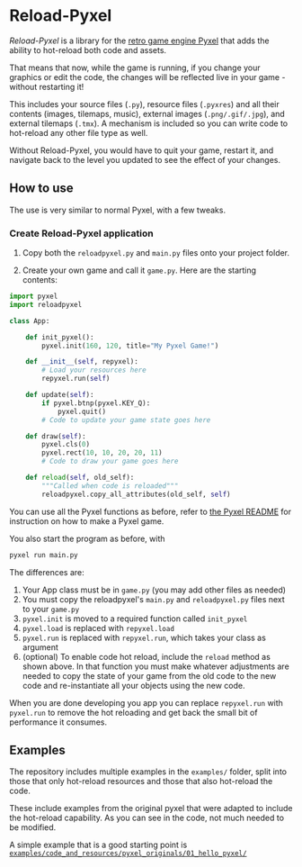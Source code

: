 # Reload-Pyxel

*Reload-Pyxel* is a library for the [retro game engine Pyxel](https://github.com/kitao/pyxel) that adds the ability to hot-reload both code and assets.

That means that now, while the game is running, if you change your graphics or edit the code, the changes will be reflected live in your game - without restarting it!

This includes your source files (`.py`), resource files (`.pyxres`) and all their contents (images, tilemaps, music), external images (`.png/.gif/.jpg`), and external tilemaps (`.tmx`). A mechanism is included so you can write code to hot-reload any other file type as well.

Without Reload-Pyxel, you would have to quit your game, restart it, and navigate back to the level you updated to see the effect of your changes.

## How to use

The use is very similar to normal Pyxel, with a few tweaks.

### Create Reload-Pyxel application

1. Copy both the `reloadpyxel.py` and `main.py` files onto your project folder.

2. Create your own game and call it `game.py`. Here are the starting contents:

```python
import pyxel
import reloadpyxel

class App:

    def init_pyxel():
        pyxel.init(160, 120, title="My Pyxel Game!")

    def __init__(self, repyxel):
        # Load your resources here
        repyxel.run(self)

    def update(self):
        if pyxel.btnp(pyxel.KEY_Q):
            pyxel.quit()
        # Code to update your game state goes here

    def draw(self):
        pyxel.cls(0)
        pyxel.rect(10, 10, 20, 20, 11)
        # Code to draw your game goes here

    def reload(self, old_self):
        """Called when code is reloaded"""
        reloadpyxel.copy_all_attributes(old_self, self)
```

You can use all the Pyxel functions as before, refer to [the Pyxel README](https://github.com/kitao/pyxel) for instruction on how to make a Pyxel game.

You also start the program as before, with

```bash
pyxel run main.py
```

The differences are:

1. Your App class must be in `game.py` (you may add other files as needed)
2. You must copy the reloadpyxel's `main.py` and `reloadpyxel.py` files next to your `game.py`
3. `pyxel.init` is moved to a required function called `init_pyxel`
4. `pyxel.load` is replaced with `repyxel.load`
5. `pyxel.run` is replaced with `repyxel.run`, which takes your class as argument
6. (optional) To enable code hot reload, include the `reload` method as shown above.
   In that function you must make whatever adjustments are needed to copy the state
   of your game from the old code to the new code and re-instantiate all your objects
   using the new code.

When you are done developing you app you can replace `repyxel.run` with `pyxel.run`
to remove the hot reloading and get back the small bit of performance it consumes.

## Examples

The repository includes multiple examples in the `examples/` folder, split into those that only hot-reload resources and those that also hot-reload the code.

These include examples from the original pyxel that were adapted to include the hot-reload capability. As you can see in the code, not much needed to be modified.

A simple example that is a good starting point is [`examples/code_and_resources/pyxel_originals/01_hello_pyxel/`](examples/code_and_resources/pyxel_originals/01_hello_pyxel/)

